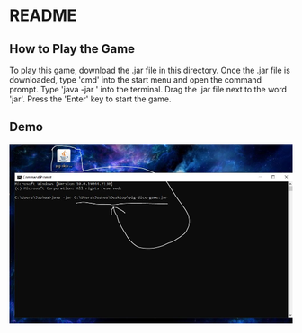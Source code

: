 # README

## How to Play the Game
To play this game, download the .jar file in this directory. Once the .jar file is downloaded, type 'cmd' into the start menu and open the command prompt. Type 'java -jar ' into the terminal. Drag the .jar file next to the word 'jar'. Press the 'Enter' key to start the game. 

## Demo
![Alt text](./images/01-image.JPG?raw=true "Demo")
